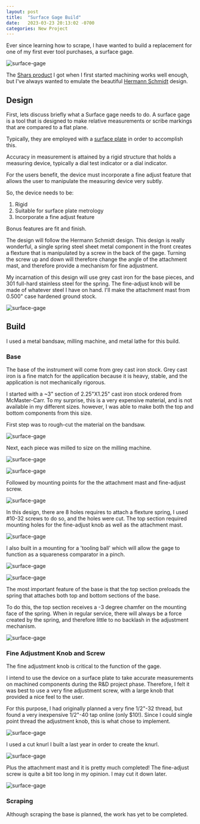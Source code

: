 ```yaml
---
layout: post
title:  "Surface Gage Build"
date:   2023-03-23 20:13:02 -0700
categories: New Project
---
```

Ever since learning how to scrape, I have wanted to build a replacement
for one of my first ever tool purchases, a surface gage. 

![surface-gage](/assets/surface-gage/surface-gage-15.JPG)

The [Shars product](https://www.shars.com/7-surface-gage-1) I got when I first started
machining works well enough, but I've always wanted to emulate the beautiful 
[Hermann Schmidt](https://www.hschmidt.com/product/surface-gage-capacity-12-mg-1/) 
design. 

## Design

First, lets discuss briefly what a Surface gage needs to do. A surface gage
is a tool that is designed to make relative measurements or scribe markings 
that are compared to a flat plane. 

Typically, they are employed with a [surface plate](https://en.wikipedia.org/wiki/Surface_plate)
in order to accomplish this. 

Accuracy in measurement is attained by a rigid structure that holds a measuring device, 
typically a dial test indicator or a dial indicator. 

For the users benefit, the device must incorporate a fine adjust feature that allows
the user to manipulate the measuring device very subtly. 

So, the device needs to be:
  1. Rigid
  2. Suitable for surface plate metrology
  3. Incorporate a fine adjust feature

Bonus features are fit and finish.

The design will follow the Hermann Schmidt design. This design is really wonderful,
a single spring steel sheet metal component in the front creates a flexture that is
manipulated by a screw in the back of the gage. Turning the screw up and down will therefore
change the angle of the attachment mast, and therefore provide a mechanism for
fine adjustment. 

My incarnation of this design will use grey cast iron for the base pieces, and 
301 full-hard stainless steel for the spring. The fine-adjust knob will be made
of whatever steel I have on hand. I'll make the attachment mast from 0.500" 
case hardened ground stock. 

![surface-gage](/assets/surface-gage/surface-gage-1.JPG)

## Build

I used a metal bandsaw, milling machine, and metal lathe for this build.

### Base

The base of the instrument will come from grey cast iron stock. Grey cast iron is a
fine match for the application because it is heavy, stable, and the application
is not mechanically rigorous. 

I started with a ~3" section of 2.25"X1.25" cast iron stock ordered from McMaster-Carr.
To my surprise, this is a very expensive material, and is not available in my different
sizes. however, I was able to make both the top and bottom components from this
size. 

First step was to rough-cut the material on the bandsaw. 

![surface-gage](/assets/surface-gage/surface-gage-2.JPG)

Next, each piece was milled to size on the milling machine.

![surface-gage](/assets/surface-gage/surface-gage-3.JPG)

![surface-gage](/assets/surface-gage/surface-gage-4.JPG)

Followed by mounting points for the the attachment mast and fine-adjust screw.

![surface-gage](/assets/surface-gage/surface-gage-5.JPG)

In this design, there are 8 holes requires to attach a flexture spring, I used 
#10-32 screws to do so, and the holes were cut. The top section required mounting holes
for the fine-adjust knob as well as the attachment mast. 

![surface-gage](/assets/surface-gage/surface-gage-6.JPG)

I also built in a mounting for a 'tooling ball' which will allow the gage to 
function as a squareness comparator in a pinch. 

![surface-gage](/assets/surface-gage/surface-gage-9.JPG)

![surface-gage](/assets/surface-gage/surface-gage-10.JPG)

The most important feature of the base is that the top section preloads the
spring that attaches both top and bottom sections of the base. 

To do this, the top section receives a -3 degree chamfer on the mounting face of the spring.
When in regular service, there will always be a force created by the spring, and therefore 
little to no backlash in the adjustment mechanism. 

![surface-gage](/assets/surface-gage/surface-gage-11.JPG)

### Fine Adjustment Knob and Screw

The fine adjustment knob is critical to the function of the gage. 

I intend to use the device on a surface plate to take accurate measurements on machined
components during the R&D project phase. Therefore, I felt it was best to use a
very fine adjustment screw, with a large knob that provided a nice feel to the user.

For this purpose, I had originally planned a very fine 1/2"-32 thread, but found 
a very inexpensive 1/2"-40 tap online (only $10!). Since I could single point thread
the adjustment knob, this is what chose to implement.

![surface-gage](/assets/surface-gage/surface-gage-12.JPG)

I used a cut knurl I built a last year in order to create the knurl.

![surface-gage](/assets/surface-gage/surface-gage-13.JPG)

Plus the attachment mast and it is pretty much completed! 
The fine-adjust screw is quite a bit too long in my opinion. I may cut it 
down later.

![surface-gage](/assets/surface-gage/surface-gage-14.JPG)


### Scraping

Although scraping the base is planned, the work has yet to be completed.